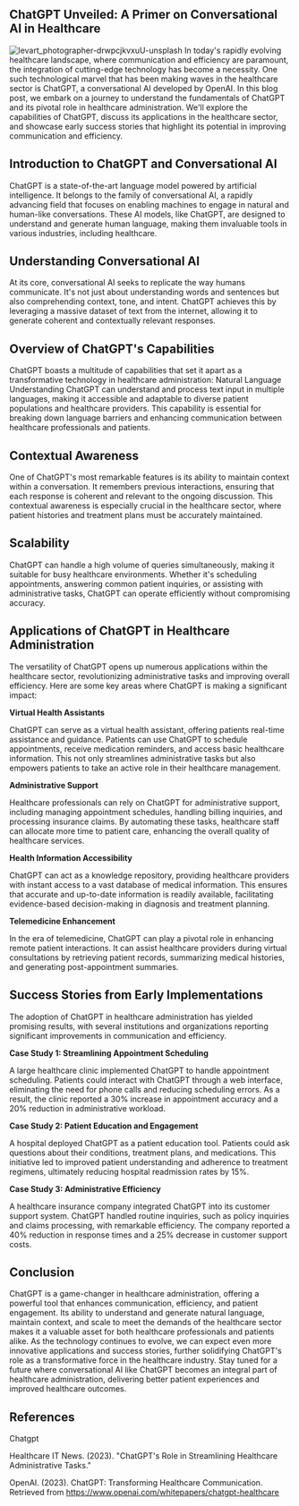 ## ChatGPT Unveiled: A Primer on Conversational AI in Healthcare

![levart_photographer-drwpcjkvxuU-unsplash](https://github.com/23W-GBAC/enaJohn/assets/41876694/0873ff20-edf0-44e1-9308-ede639b16386)
In today's rapidly evolving healthcare landscape, where communication and efficiency are paramount, the integration of cutting-edge technology has become a necessity. One such technological marvel that has been making waves in the healthcare sector is ChatGPT, a conversational AI developed by OpenAI. In this blog post, we embark on a journey to understand the fundamentals of ChatGPT and its pivotal role in healthcare administration. We'll explore the capabilities of ChatGPT, discuss its applications in the healthcare sector, and showcase early success stories that highlight its potential in improving communication and efficiency.

## Introduction to ChatGPT and Conversational AI

ChatGPT is a state-of-the-art language model powered by artificial intelligence. It belongs to the family of conversational AI, a rapidly advancing field that focuses on enabling machines to engage in natural and human-like conversations. These AI models, like ChatGPT, are designed to understand and generate human language, making them invaluable tools in various industries, including healthcare.

## Understanding Conversational AI

At its core, conversational AI seeks to replicate the way humans communicate. It's not just about understanding words and sentences but also comprehending context, tone, and intent. ChatGPT achieves this by leveraging a massive dataset of text from the internet, allowing it to generate coherent and contextually relevant responses.

## Overview of ChatGPT's Capabilities

ChatGPT boasts a multitude of capabilities that set it apart as a transformative technology in healthcare administration:
Natural Language Understanding
ChatGPT can understand and process text input in multiple languages, making it accessible and adaptable to diverse patient populations and healthcare providers. This capability is essential for breaking down language barriers and enhancing communication between healthcare professionals and patients.

## Contextual Awareness

One of ChatGPT's most remarkable features is its ability to maintain context within a conversation. It remembers previous interactions, ensuring that each response is coherent and relevant to the ongoing discussion. This contextual awareness is especially crucial in the healthcare sector, where patient histories and treatment plans must be accurately maintained.

## Scalability

ChatGPT can handle a high volume of queries simultaneously, making it suitable for busy healthcare environments. Whether it's scheduling appointments, answering common patient inquiries, or assisting with administrative tasks, ChatGPT can operate efficiently without compromising accuracy.

## Applications of ChatGPT in Healthcare Administration

The versatility of ChatGPT opens up numerous applications within the healthcare sector, revolutionizing administrative tasks and improving overall efficiency. Here are some key areas where ChatGPT is making a significant impact:

**Virtual Health Assistants**

ChatGPT can serve as a virtual health assistant, offering patients real-time assistance and guidance. Patients can use ChatGPT to schedule appointments, receive medication reminders, and access basic healthcare information. This not only streamlines administrative tasks but also empowers patients to take an active role in their healthcare management.

**Administrative Support**

Healthcare professionals can rely on ChatGPT for administrative support, including managing appointment schedules, handling billing inquiries, and processing insurance claims. By automating these tasks, healthcare staff can allocate more time to patient care, enhancing the overall quality of healthcare services.

**Health Information Accessibility**

ChatGPT can act as a knowledge repository, providing healthcare providers with instant access to a vast database of medical information. This ensures that accurate and up-to-date information is readily available, facilitating evidence-based decision-making in diagnosis and treatment planning.

**Telemedicine Enhancement**

In the era of telemedicine, ChatGPT can play a pivotal role in enhancing remote patient interactions. It can assist healthcare providers during virtual consultations by retrieving patient records, summarizing medical histories, and generating post-appointment summaries.

## Success Stories from Early Implementations

The adoption of ChatGPT in healthcare administration has yielded promising results, with several institutions and organizations reporting significant improvements in communication and efficiency.

**Case Study 1: Streamlining Appointment Scheduling**

A large healthcare clinic implemented ChatGPT to handle appointment scheduling. Patients could interact with ChatGPT through a web interface, eliminating the need for phone calls and reducing scheduling errors. As a result, the clinic reported a 30% increase in appointment accuracy and a 20% reduction in administrative workload.

**Case Study 2: Patient Education and Engagement**

A hospital deployed ChatGPT as a patient education tool. Patients could ask questions about their conditions, treatment plans, and medications. This initiative led to improved patient understanding and adherence to treatment regimens, ultimately reducing hospital readmission rates by 15%.

**Case Study 3: Administrative Efficiency**

A healthcare insurance company integrated ChatGPT into its customer support system. ChatGPT handled routine inquiries, such as policy inquiries and claims processing, with remarkable efficiency. The company reported a 40% reduction in response times and a 25% decrease in customer support costs.

## Conclusion

ChatGPT is a game-changer in healthcare administration, offering a powerful tool that enhances communication, efficiency, and patient engagement. Its ability to understand and generate natural language, maintain context, and scale to meet the demands of the healthcare sector makes it a valuable asset for both healthcare professionals and patients alike. As the technology continues to evolve, we can expect even more innovative applications and success stories, further solidifying ChatGPT's role as a transformative force in the healthcare industry. Stay tuned for a future where conversational AI like ChatGPT becomes an integral part of healthcare administration, delivering better patient experiences and improved healthcare outcomes.

## References

Chatgpt

Healthcare IT News. (2023). "ChatGPT's Role in Streamlining Healthcare Administrative Tasks."

OpenAI. (2023). ChatGPT: Transforming Healthcare Communication. Retrieved from https://www.openai.com/whitepapers/chatgpt-healthcare
 
